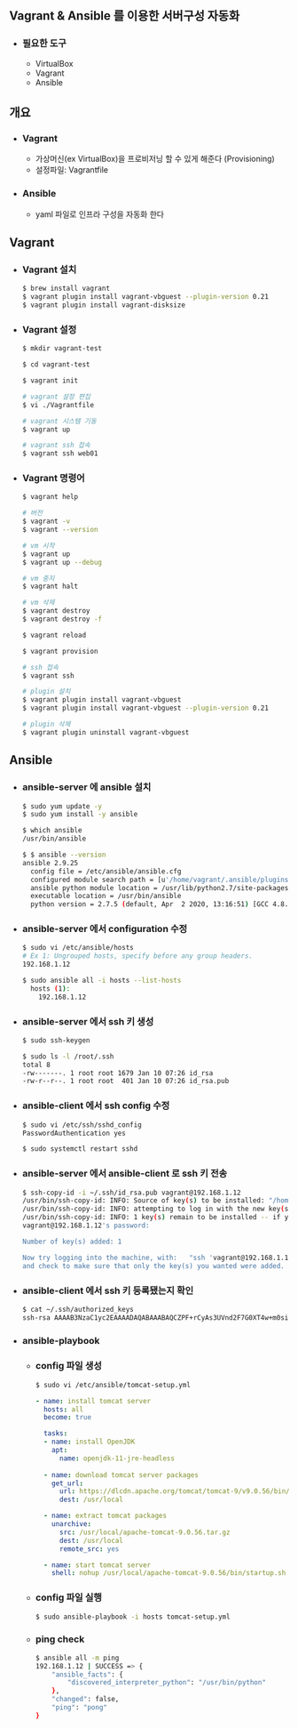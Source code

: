 ## Vagrant & Ansible 를 이용한 서버구성 자동화
- ### 필요한 도구
    - VirtualBox
    - Vagrant
    - Ansible


## 개요
- ### Vagrant
    - 가상머신(ex VirtualBox)을 프로비저닝 할 수 있게 해준다 (Provisioning)
    - 설정파일: Vagrantfile
- ### Ansible
    - yaml 파일로 인프라 구성을 자동화 한다


## Vagrant
- ### Vagrant 설치
    ```bash
    $ brew install vagrant
    $ vagrant plugin install vagrant-vbguest --plugin-version 0.21
    $ vagrant plugin install vagrant-disksize
    ```


- ### Vagrant 설정
    ```bash
    $ mkdir vagrant-test

    $ cd vagrant-test

    $ vagrant init

    # vagrant 설정 편집
    $ vi ./Vagrantfile

    # vagrant 시스템 기동
    $ vagrant up

    # vagrant ssh 접속
    $ vagrant ssh web01
    ```


- ### Vagrant 명령어
    ```bash
    $ vagrant help

    # 버전
    $ vagrant -v
    $ vagrant --version

    # vm 시작
    $ vagrant up
    $ vagrant up --debug

    # vm 중지
    $ vagrant halt

    # vm 삭제
    $ vagrant destroy
    $ vagrant destroy -f

    $ vagrant reload

    $ vagrant provision

    # ssh 접속
    $ vagrant ssh

    # plugin 설치
    $ vagrant plugin install vagrant-vbguest
    $ vagrant plugin install vagrant-vbguest --plugin-version 0.21

    # plugin 삭제
    $ vagrant plugin uninstall vagrant-vbguest
    ```


## Ansible
- ### ansible-server 에 ansible 설치
    ```bash
    $ sudo yum update -y
    $ sudo yum install -y ansible

    $ which ansible
    /usr/bin/ansible

    $ $ ansible --version
    ansible 2.9.25
      config file = /etc/ansible/ansible.cfg
      configured module search path = [u'/home/vagrant/.ansible/plugins/modules', u'/usr/share/ansible/plugins/modules']
      ansible python module location = /usr/lib/python2.7/site-packages/ansible
      executable location = /usr/bin/ansible
      python version = 2.7.5 (default, Apr  2 2020, 13:16:51) [GCC 4.8.5 20150623 (Red Hat 4.8.5-39)]
    ```
- ### ansible-server 에서 configuration 수정
    ```bash
    $ sudo vi /etc/ansible/hosts
    # Ex 1: Ungrouped hosts, specify before any group headers.
    192.168.1.12

    $ sudo ansible all -i hosts --list-hosts
      hosts (1):
        192.168.1.12
    ```
- ### ansible-server 에서 ssh 키 생성
    ```bash
    $ sudo ssh-keygen

    $ sudo ls -l /root/.ssh
    total 8
    -rw-------. 1 root root 1679 Jan 10 07:26 id_rsa
    -rw-r--r--. 1 root root  401 Jan 10 07:26 id_rsa.pub
    ````
- ### ansible-client 에서 ssh config 수정
    ```bash
    $ sudo vi /etc/ssh/sshd_config
    PasswordAuthentication yes

    $ sudo systemctl restart sshd
    ```
- ### ansible-server 에서 ansible-client 로 ssh 키 전송
    ```bash
    $ ssh-copy-id -i ~/.ssh/id_rsa.pub vagrant@192.168.1.12
    /usr/bin/ssh-copy-id: INFO: Source of key(s) to be installed: "/home/vagrant/.ssh/id_rsa.pub"
    /usr/bin/ssh-copy-id: INFO: attempting to log in with the new key(s), to filter out any that are already installed
    /usr/bin/ssh-copy-id: INFO: 1 key(s) remain to be installed -- if you are prompted now it is to install the new keys
    vagrant@192.168.1.12's password:

    Number of key(s) added: 1

    Now try logging into the machine, with:   "ssh 'vagrant@192.168.1.12'"
    and check to make sure that only the key(s) you wanted were added.
    ```
- ### ansible-client 에서 ssh 키 등록됐는지 확인
    ```bash
    $ cat ~/.ssh/authorized_keys
    ssh-rsa AAAAB3NzaC1yc2EAAAADAQABAAABAQCZPF+rCyAs3UVnd2F7G0XT4w+m0sifYmCqs0ZcHTWb/6N/zsDpUUdMyNWmo0m9FwdPMioezRgOHmuL7Jp/FwfRQki1QMA/COBdvi9385ywqeN8lP7+WmZw0nLxHAj8rju8H9s+6uz7kJN+ItcuFNObO1/7RrItVBYD5MnU64Z0xxiOivcnMeltwW32XDi25zElG8bcsqfnWdpOhestDMT1ezu/ngowH+SoBucK8KQAz9yAhMxCMdDsM9+VcsncjPbsmth31Rv/icPWLCP2mtDYoI7IWHmuSzYw/m2Du/TlJdnzKcDumPPSJ4gej0i9ZLv+6rB+mwAgtBjQODGb504n vagrant@ansible-server
    ```
- ### ansible-playbook
    - ### config 파일 생성
        ```bash
        $ sudo vi /etc/ansible/tomcat-setup.yml
        ```
        ```yaml
        - name: install tomcat server
          hosts: all
          become: true

          tasks:
          - name: install OpenJDK
            apt: 
              name: openjdk-11-jre-headless
              
          - name: download tomcat server packages
            get_url:
              url: https://dlcdn.apache.org/tomcat/tomcat-9/v9.0.56/bin/apache-tomcat-9.0.56.tar.gz
              dest: /usr/local

          - name: extract tomcat packages
            unarchive:
              src: /usr/local/apache-tomcat-9.0.56.tar.gz
              dest: /usr/local
              remote_src: yes

          - name: start tomcat server
            shell: nohup /usr/local/apache-tomcat-9.0.56/bin/startup.sh
        ```
    - ### config 파일 실행
        ```bash
        $ sudo ansible-playbook -i hosts tomcat-setup.yml
        ```
    - ### ping check
        ```bash
        $ ansible all -m ping
        192.168.1.12 | SUCCESS => {
            "ansible_facts": {
                "discovered_interpreter_python": "/usr/bin/python"
            },
            "changed": false,
            "ping": "pong"
        }
        ```
    